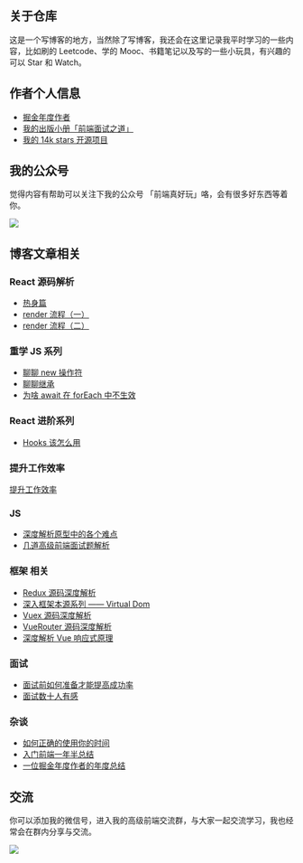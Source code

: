 ## 关于仓库

这是一个写博客的地方，当然除了写博客，我还会在这里记录我平时学习的一些内容，比如刷的 Leetcode、学的 Mooc、书籍笔记以及写的一些小玩具，有兴趣的可以 Star 和 Watch。

## 作者个人信息

- [掘金年度作者](https://juejin.im/user/574f8d8d2e958a005fd4edac/activities)
- [我的出版小册「前端面试之道」](https://juejin.im/book/5bdc715fe51d454e755f75ef?referrer=574f8d8d2e958a005fd4edac)
- [我的 14k stars 开源项目](https://github.com/InterviewMap/CS-Interview-Knowledge-Map)

## 我的公众号

觉得内容有帮助可以关注下我的公众号 「前端真好玩」咯，会有很多好东西等着你。

![](https://user-gold-cdn.xitu.io/2018/12/7/1678800c654a7f34?w=258&h=258&f=jpeg&s=26756)

## 博客文章相关

### React 源码解析

- [热身篇](https://github.com/KieSun/Dream/issues/18)
- [render 流程（一）](https://github.com/KieSun/Dream/issues/19)
- [render 流程（二）](https://github.com/KieSun/Dream/issues/20)

### 重学 JS 系列

- [聊聊 new 操作符](https://github.com/KieSun/Blog/issues/14)
- [聊聊继承](https://github.com/KieSun/Dream/issues/16)
- [为啥 await 在 forEach 中不生效](https://github.com/KieSun/Dream/issues/17)

### React 进阶系列

- [Hooks 该怎么用](https://github.com/KieSun/Blog/issues/15)

### 提升工作效率

[提升工作效率](https://github.com/KieSun/Dream/tree/master/content/efficient)

### JS

- [深度解析原型中的各个难点](https://github.com/KieSun/Blog/issues/2)
- [几道高级前端面试题解析](https://github.com/KieSun/Blog/issues/3)

### 框架 相关

- [Redux 源码深度解析](https://github.com/KieSun/Blog/issues/1)
- [深入框架本源系列 —— Virtual Dom](https://github.com/KieSun/Blog/issues/5)
- [Vuex 源码深度解析](https://github.com/KieSun/Blog/issues/9)
- [VueRouter 源码深度解析](https://github.com/KieSun/Blog/issues/8)
- [深度解析 Vue 响应式原理](https://github.com/KieSun/Blog/issues/7)

### 面试

- [面试前如何准备才能提高成功率](https://github.com/KieSun/Blog/issues/13)
- [面试数十人有感](https://github.com/KieSun/Blog/issues/10)

### 杂谈

- [如何正确的使用你的时间](https://github.com/KieSun/Blog/issues/4)
- [入门前端一年半总结](https://github.com/KieSun/Blog/issues/11)
- [一位掘金年度作者的年度总结](https://github.com/KieSun/Blog/issues/12)

## 交流

你可以添加我的微信号，进入我的高级前端交流群，与大家一起交流学习，我也经常会在群内分享与交流。

![](https://user-gold-cdn.xitu.io/2018/12/27/167eeff36b9ea1a8?w=274&h=357&f=png&s=72221)
